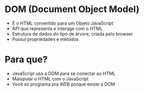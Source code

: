 # DOM (Document Object Model)

* É o HTML convertido para um Objeto JavaScript
* API que representa e interage com o HTML
* Estrutura de dados do tipo de árvore, criada pelo browser
* Possui propriedades e métodos

# Para que?
* JavaScript usa a DOM para se conectar ao HTML
* Manipular o HTML com o JavaScript
* Você só programa pra WEB porque existe a DOM

